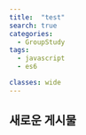 ```yaml
---
title:  "test"
search: true
categories:
  - GroupStudy
tags:
  - javascript
  - es6

classes: wide
---
```


## 새로운 게시물

